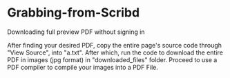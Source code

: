# Grabbing-from-Scribd
Downloading full preview PDF without signing in

After finding your desired PDF, copy the entire page's source code through "View Source", into "a.txt". After which, run the code to download the entire PDF in images (jpg format) in "downloaded_files" folder.  Proceed to use a PDF compiler to compile your images into a PDF File.
